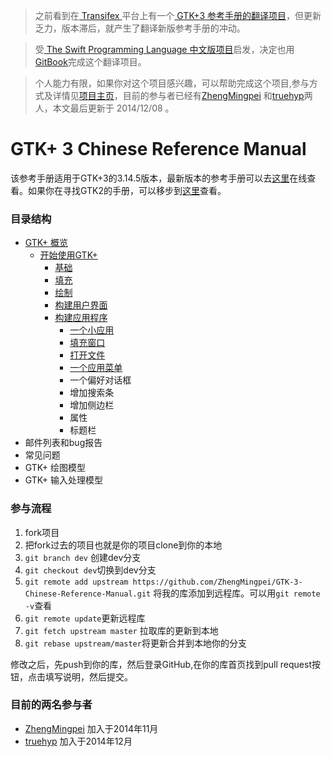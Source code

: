 
>之前看到在[ Transifex ](https://www.transifex.com/)平台上有一个[ GTK+3 参考手册的翻译项目](https://www.transifex.com/organization/yetist/dashboard/gtk3-reference-manual)，但更新乏力，版本滞后，就产生了翻译新版参考手册的冲动。

>受[ The Swift Programming Language 中文版项目](https://github.com/numbbbbb/the-swift-programming-language-in-chinese)启发，决定也用[GitBook](https://www.gitbook.io/)完成这个翻译项目。

>个人能力有限，如果你对这个项目感兴趣，可以帮助完成这个项目,参与方式及详情见[项目主页](https://github.com/ZhengMingpei/GTK-3-Chinese-Reference-Manual)，目前的参与者已经有[ZhengMingpei](https://github.com/ZhengMingpei) 和[truehyp](https://github.com/truehyp)两人，本文最后更新于 2014/12/08 。


# GTK+ 3 Chinese Reference Manual

该参考手册适用于GTK+3的3.14.5版本，最新版本的参考手册可以去[这里](http://developer.gnome.org/gtk3/)在线查看。如果你在寻找GTK2的手册，可以移步到[这里](http://developer.gnome.org/gtk2/)查看。

### 目录结构

* [GTK+ 概览](content/README.md)
   * [开始使用GTK+](content/gtk+.md)
       * [基础](content/basic.md)
       * [填充](content/packing.md)
       * [绘制](content/drawing.md)
       * [构建用户界面](content/building_ui.md)
       * [构建应用程序](content/building_app.md)
		   * [一个小应用](content/building_app.md#一个小应用)
		   * [填充窗口](content/building_app.md#填充窗口)
		   * [打开文件](content/building_app.md#打开文件)
		   * [一个应用菜单](content/building_app.md#一个应用菜单)
		   * 一个偏好对话框
		   * 增加搜索条
		   * 增加侧边栏
		   * 属性
		   * 标题栏
* 邮件列表和bug报告
* 常见问题
* GTK+ 绘图模型
* GTK+ 输入处理模型


### 参与流程

1. fork项目
2. 把fork过去的项目也就是你的项目clone到你的本地
3. `git branch dev` 创建dev分支
4. `git checkout dev`切换到dev分支
5. `git remote add upstream https://github.com/ZhengMingpei/GTK-3-Chinese-Reference-Manual.git` 将我的库添加到远程库。可以用`git remote -v`查看
6. `git remote update`更新远程库
7. `git fetch upstream master` 拉取库的更新到本地
8. `git rebase upstream/master`将更新合并到本地你的分支

修改之后，先push到你的库，然后登录GitHub,在你的库首页找到pull request按钮，点击填写说明，然后提交。


### 目前的两名参与者

* [ZhengMingpei](https://github.com/ZhengMingpei)  加入于2014年11月
* [truehyp](https://github.com/truehyp)  加入于2014年12月




